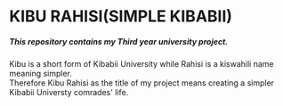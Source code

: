 # KIBU RAHISI(SIMPLE KIBABII)
##### This repository contains my Third year university project.<br> 
Kibu is a short form of Kibabii University while Rahisi is a kiswahili name meaning simpler. <br>
Therefore Kibu Rahisi as the title of my project means creating a simpler Kibabii Universty comrades' life.<br>
